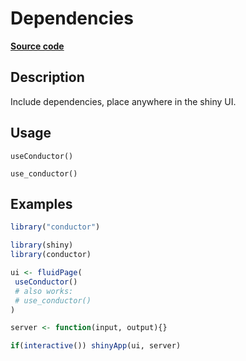 

# Dependencies

[**Source code**](https://github.com/etiennebacher/conductor/tree/main/R/conductor.R#L23)

## Description

Include dependencies, place anywhere in the shiny UI.

## Usage

<pre><code class='language-R'>useConductor()

use_conductor()
</code></pre>

## Examples

``` r
library("conductor")

library(shiny)
library(conductor)

ui <- fluidPage(
 useConductor()
 # also works:
 # use_conductor()
)

server <- function(input, output){}

if(interactive()) shinyApp(ui, server)
```
